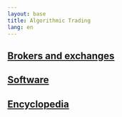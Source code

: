 ```yaml
---
layout: base
title: Algorithmic Trading
lang: en
---
```


<section id="brokers">
  <h2><a href="brokers/">Brokers and exchanges</a></h2>
</section>
<section id="soft">
  <h2><a href="soft/">Software</a></h2>
</section>
<section id="pedia">
  <h2><a href="pedia/">Encyclopedia</a></h2>
</section>